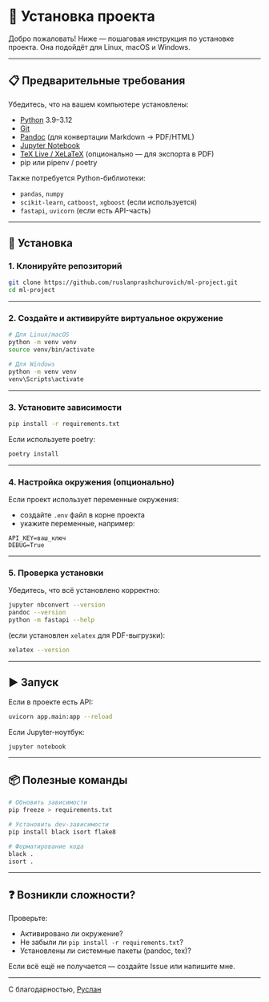 # 🚀 Установка проекта

Добро пожаловать! Ниже — пошаговая инструкция по установке проекта. Она подойдёт для Linux, macOS и Windows.

---

## 📋 Предварительные требования

Убедитесь, что на вашем компьютере установлены:

- [Python](https://www.python.org/downloads/) 3.9–3.12
- [Git](https://git-scm.com/)
- [Pandoc](https://pandoc.org/) (для конвертации Markdown → PDF/HTML)
- [Jupyter Notebook](https://jupyter.org/)
- [TeX Live / XeLaTeX](https://www.tug.org/xetex/) (опционально — для экспорта в PDF)
- pip или pipenv / poetry

Также потребуется Python-библиотеки:

- `pandas`, `numpy`
- `scikit-learn`, `catboost`, `xgboost` (если используется)
- `fastapi`, `uvicorn` (если есть API-часть)

---

## 🧰 Установка

### 1. Клонируйте репозиторий

```bash
git clone https://github.com/ruslanprashchurovich/ml-project.git
cd ml-project
```

---

### 2. Создайте и активируйте виртуальное окружение

```bash
# Для Linux/macOS
python -m venv venv
source venv/bin/activate

# Для Windows
python -m venv venv
venv\Scripts\activate
```

---

### 3. Установите зависимости

```bash
pip install -r requirements.txt
```

Если используете poetry:

```bash
poetry install
```

---

### 4. Настройка окружения (опционально)

Если проект использует переменные окружения:

- создайте `.env` файл в корне проекта
- укажите переменные, например:

```dotenv
API_KEY=ваш_ключ
DEBUG=True
```

---

### 5. Проверка установки

Убедитесь, что всё установлено корректно:

```bash
jupyter nbconvert --version
pandoc --version
python -m fastapi --help
```

(если установлен `xelatex` для PDF-выгрузки):

```bash
xelatex --version
```

---

## ▶️ Запуск

Если в проекте есть API:

```bash
uvicorn app.main:app --reload
```

Если Jupyter-ноутбук:

```bash
jupyter notebook
```

---

## 📦 Полезные команды

```bash
# Обновить зависимости
pip freeze > requirements.txt

# Установить dev-зависимости
pip install black isort flake8

# Форматирование кода
black .
isort .
```

---

## ❓ Возникли сложности?

Проверьте:

- Активировано ли окружение?
- Не забыли ли `pip install -r requirements.txt`?
- Установлены ли системные пакеты (pandoc, tex)?

Если всё ещё не получается — создайте Issue или напишите мне.

---

С благодарностью,
[Руслан](https://github.com/ruslanprashchurovich)
